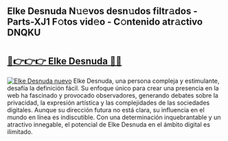 ## Elke Desnuda N𝚞𝚎vos desn𝚞dos filtr𝚊dos - Parts-XJ1 F𝚘tos vid𝚎o - C𝚘ntenido atr𝚊ctivo DNQKU

# <h2><a href="http://mb7oo3.tromn.icu/?c=Elke+Desnuda">🔗👉👉👉 Elke Desnuda 🔗🔗</a></h2>

[![Elke Desnuda nuevo](https://i.imgur.com/pEAQMta.gif)](http://mb7oo3.tromn.icu/?c=Elke+Desnuda)
Elke Desnuda, una persona compleja y estimulante, desafía la definición fácil. Su enfoque único para crear una presencia en la web ha fascinado y provocado observadores, generando debates sobre la privacidad, la expresión artística y las complejidades de las sociedades digitales. Aunque su dirección futura no está clara, su influencia en el mundo en línea es indiscutible. Con una determinación inquebrantable y un atractivo innegable, el potencial de Elke Desnuda en el ámbito digital es ilimitado.
